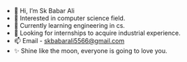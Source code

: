 - 👋 Hi, I’m Sk Babar Ali
- 👀 Interested in computer science field.
- 🌱 Currently learning engineering in cs.
- 💞️ Looking for internships to acquire industrial experience.
- 📫 Email - skbabarali5566@gmail.com
- ✨ Shine like the moon, everyone is going to love you.

<!---
Babar-5566/Babar-5566 is a ✨ special ✨ repository because it contains details about me
--->
